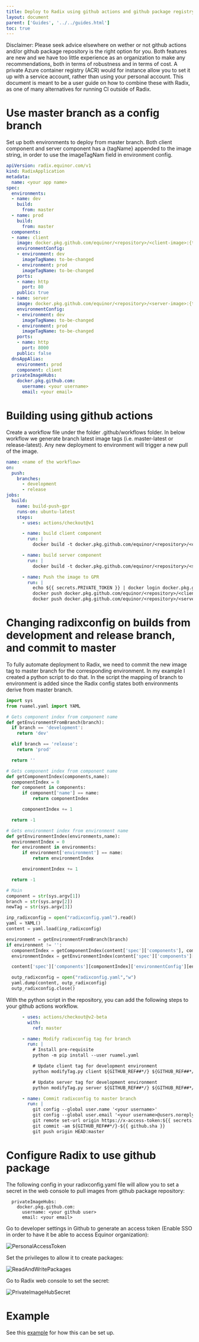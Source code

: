 ```yaml
---
title: Deploy to Radix using github actions and github package registry
layout: document
parent: ['Guides', '../../guides.html']
toc: true
---
```


Disclaimer: Please seek advice elsewhere on wether or not github actions and/or github package repository is the right option for you. Both features are new and we have too little experience as an organization to make any recommendations, both in terms of robustness and in terms of cost. A private Azure container registry (ACR) would for instance allow you to set it up with a service account, rather than using your personal account. This document is meant to be a user guide on how to combine these with Radix, as one of many alternatives for running CI outside of Radix.

# Use master branch as a config branch

Set up both environments to deploy from master branch. Both client component and server component has a {tagName} appended to the image string, in order to use the imageTagNam field in environment config.

```yaml
apiVersion: radix.equinor.com/v1
kind: RadixApplication
metadata:
  name: <your app name>
spec:
  environments:
  - name: dev
    build:
      from: master
  - name: prod
    build:
      from: master
  components:
  - name: client
    image: docker.pkg.github.com/equinor/<repository>/<client-image>:{tagName}
    environmentConfig:
    - environment: dev
      imageTagName: to-be-changed
    - environment: prod
      imageTagName: to-be-changed
    ports:
    - name: http
      port: 80
    public: true
  - name: server
    image: docker.pkg.github.com/equinor/<repository>/<server-image>:{tagName}
    environmentConfig:
    - environment: dev
      imageTagName: to-be-changed
    - environment: prod
      imageTagName: to-be-changed
    ports:
    - name: http
      port: 8000
    public: false
  dnsAppAlias:
    environment: prod
    component: client
  privateImageHubs:
    docker.pkg.github.com:
      username: <your username>
      email: <your email>
```

# Building using github actions

Create a workflow file under the folder .github/workflows folder. In below workflow we generate branch latest image tags (i.e. master-latest or release-latest). Any new deployment to environment will trigger a new pull of the image.

```yaml
name: <name of the workflow>
on:
  push:
    branches:
      - development
      - release
jobs:
  build:
    name: build-push-gpr
    runs-on: ubuntu-latest
    steps:
      - uses: actions/checkout@v1

      - name: build client component
        run: |
          docker build -t docker.pkg.github.com/equinor/<repository>/<client-image>:${GITHUB_REF##*/}-${{ github.sha }} ./client/

      - name: build server component
        run: |
          docker build -t docker.pkg.github.com/equinor/<repository>/<server-image>:${GITHUB_REF##*/}-${{ github.sha }} ./server/

      - name: Push the image to GPR
        run: |
          echo ${{ secrets.PRIVATE_TOKEN }} | docker login docker.pkg.github.com -u <your user name> --password-stdin
          docker push docker.pkg.github.com/equinor/<repository>/<client-image>:${GITHUB_REF##*/}-${{ github.sha }}
          docker push docker.pkg.github.com/equinor/<repository>/<server-image>:${GITHUB_REF##*/}-${{ github.sha }}
```

# Changing radixconfig on builds from development and release branch, and commit to master

To fully automate deployment to Radix, we need to commit the new image tag to master branch for the corresponding environment. In my example I created a python script to do that. In the script the mapping of branch to environment is added since the Radix config states both environments derive from master branch.

```python
import sys
from ruamel.yaml import YAML

# Gets component index from component name
def getEnvironmentFromBranch(branch):
  if branch == 'development':
    return 'dev'

  elif branch == 'release':
    return 'prod'

  return ''

# Gets component index from component name
def getComponentIndex(components,name):
  componentIndex = 0
  for component in components:
      if component['name'] == name:
          return componentIndex

      componentIndex += 1

  return -1

# Gets environment index from environment name
def getEnvironmentIndex(environments,name):
  environmentIndex = 0
  for environment in environments:
      if environment['environment'] == name:
          return environmentIndex

      environmentIndex += 1

  return -1

# Main
component = str(sys.argv[1])
branch = str(sys.argv[2])
newTag = str(sys.argv[3])

inp_radixconfig = open("radixconfig.yaml").read()
yaml = YAML()
content = yaml.load(inp_radixconfig)

environment = getEnvironmentFromBranch(branch)
if environment != '':
  componentIndex = getComponentIndex(content['spec']['components'], component)
  environmentIndex = getEnvironmentIndex(content['spec']['components'][componentIndex]['environmentConfig'], environment)

  content['spec']['components'][componentIndex]['environmentConfig'][environmentIndex]['imageTagName'] = newTag

  outp_radixconfig = open("radixconfig.yaml","w")
  yaml.dump(content, outp_radixconfig)
  outp_radixconfig.close()
```

With the python script in the repository, you can add the following steps to your github actions workflow.

```yaml
      - uses: actions/checkout@v2-beta
        with:
          ref: master

      - name: Modify radixconfig tag for branch
        run: |
          # Install pre-requisite
          python -m pip install --user ruamel.yaml

          # Update client tag for development environment
          python modifyTag.py client ${GITHUB_REF##*/} ${GITHUB_REF##*/}-${{ github.sha }}

          # Update server tag for development environment
          python modifyTag.py server ${GITHUB_REF##*/} ${GITHUB_REF##*/}-${{ github.sha }}

      - name: Commit radixconfig to master branch
        run: |
          git config --global user.name '<your username>'
          git config --global user.email '<your username>@users.noreply.github.com'
          git remote set-url origin https://x-access-token:${{ secrets.PRIVATE_TOKEN }}@github.com/${{ github.repository }}
          git commit -am ${GITHUB_REF##*/}-${{ github.sha }}
          git push origin HEAD:master
```

# Configure Radix to use github package

The following config in your radixconfig.yaml file will allow you to set a secret in the web console to pull images from github package repository:

```
  privateImageHubs:
    docker.pkg.github.com:
      username: <your github user>
      email: <your email>
```

Go to developer settings in Github to generate an access token (Enable SSO in order to have it be able to access Equinor organization):

![PersonalAccessToken](PersonalAccessToken.png)

Set the privileges to allow it to create packages:

![ReadAndWritePackages](ReadAndWritePackages.png)

Go to Radix web console to set the secret:

![PrivateImageHubSecret](PrivateImageHubSecret.png)

# Example

See this [example](https://github.com/equinor/radix-example-deploy-only) for how this can be set up.